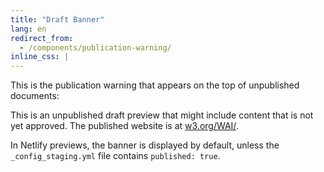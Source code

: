 ```yaml
---
title: "Draft Banner"
lang: en
redirect_from:
  - /components/publication-warning/
inline_css: |
---
```


This is the publication warning that appears on the top of unpublished documents:

<section class="default-grid info" aria-label="Notice">
  <p class="inner">
    This is an unpublished draft preview that might include content that is not yet approved. The published website is at <a href="https://www.w3.org/WAI/">w3.org/WAI/</a>.
  </p>
</section>

In Netlify previews, the banner is displayed by default, unless the `_config_staging.yml` file contains `published: true`.
